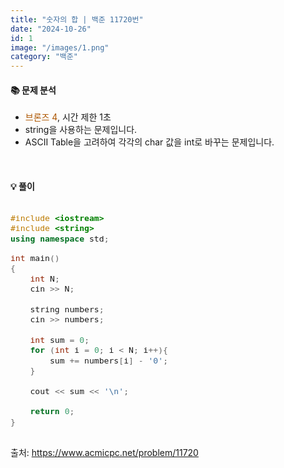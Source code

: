 ```yaml
---
title: "숫자의 합 | 백준 11720번"
date: "2024-10-26"
id: 1
image: "/images/1.png"
category: "백준"
---
```

<h4><strong>📚 문제 분석</strong></h4>

- <stong style="color:#ad5600">브론즈 4</stong>, 시간 제한 1초
- string을 사용하는 문제입니다.
- ASCII Table을 고려하여 각각의 char 값을 int로 바꾸는 문제입니다.

<style>
  .code-block {
    font-family: 'jetbrains-mono-regular', monospace;
    font-size: 1.1em;
    overflow-x: auto;
  }
</style>
<br/>
<h4><strong>💡 풀이</strong></h4>

<div class="code-block">

```c++
#include <iostream>
#include <string>
using namespace std;

int main()
{ 
    int N;
    cin >> N;
    
    string numbers;
    cin >> numbers;
    
    int sum = 0;
    for (int i = 0; i < N; i++){
        sum += numbers[i] - '0';
    }
    
    cout << sum << '\n';
    
    return 0;
}
```
</div>

출처: https://www.acmicpc.net/problem/11720